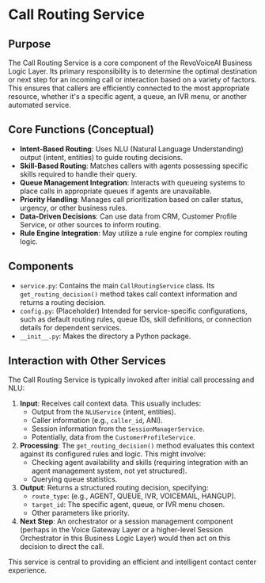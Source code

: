 # Call Routing Service

## Purpose

The Call Routing Service is a core component of the RevoVoiceAI Business Logic Layer. Its primary responsibility is to determine the optimal destination or next step for an incoming call or interaction based on a variety of factors. This ensures that callers are efficiently connected to the most appropriate resource, whether it's a specific agent, a queue, an IVR menu, or another automated service.

## Core Functions (Conceptual)

*   **Intent-Based Routing**: Uses NLU (Natural Language Understanding) output (intent, entities) to guide routing decisions.
*   **Skill-Based Routing**: Matches callers with agents possessing specific skills required to handle their query.
*   **Queue Management Integration**: Interacts with queueing systems to place calls in appropriate queues if agents are unavailable.
*   **Priority Handling**: Manages call prioritization based on caller status, urgency, or other business rules.
*   **Data-Driven Decisions**: Can use data from CRM, Customer Profile Service, or other sources to inform routing.
*   **Rule Engine Integration**: May utilize a rule engine for complex routing logic.

## Components

*   `service.py`: Contains the main `CallRoutingService` class. Its `get_routing_decision()` method takes call context information and returns a routing decision.
*   `config.py`: (Placeholder) Intended for service-specific configurations, such as default routing rules, queue IDs, skill definitions, or connection details for dependent services.
*   `__init__.py`: Makes the directory a Python package.

## Interaction with Other Services

The Call Routing Service is typically invoked after initial call processing and NLU:

1.  **Input**: Receives call context data. This usually includes:
    *   Output from the `NLUService` (intent, entities).
    *   Caller information (e.g., `caller_id`, ANI).
    *   Session information from the `SessionManagerService`.
    *   Potentially, data from the `CustomerProfileService`.
2.  **Processing**: The `get_routing_decision()` method evaluates this context against its configured rules and logic. This might involve:
    *   Checking agent availability and skills (requiring integration with an agent management system, not yet structured).
    *   Querying queue statistics.
3.  **Output**: Returns a structured routing decision, specifying:
    *   `route_type`: (e.g., AGENT, QUEUE, IVR, VOICEMAIL, HANGUP).
    *   `target_id`: The specific agent, queue, or IVR menu chosen.
    *   Other parameters like priority.
4.  **Next Step**: An orchestrator or a session management component (perhaps in the Voice Gateway Layer or a higher-level Session Orchestrator in this Business Logic Layer) would then act on this decision to direct the call.

This service is central to providing an efficient and intelligent contact center experience.
